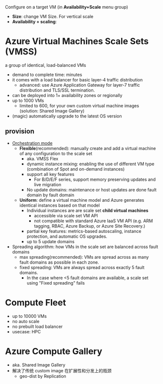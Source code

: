 
Configure on a target VM (in **Availability+Scale** menu group)
- **Size**: change VM Size. For vertical scale
- **Availability + scaling**: 

# Azure Virtual Machines Scale Sets (VMSS)
a group of identical, load-balanced VMs
- demand to complete time: minutes
- it comes with a load balancer for basic layer-4 traffic distribution
  - advanced: use Azure Application Gateway for layer-7 traffic distribution and TLS/SSL termination.
- can be deployed into 1+ availability zones or regionally
- up to 1000 VMs
   - limited to 600, for your own custom virtual machine images (solution: Shared Image Gallery)
- (magic) automatically upgrade to the latest OS version 
## provision
- [Orchestration mode](https://learn.microsoft.com/en-us/azure/virtual-machine-scale-sets/virtual-machine-scale-sets-orchestration-modes)
  - **Flexible**(recommended): manually create and add a virtual machine of any configuration to the scale set
    - aka. VMSS Flex
    - dynamic instance mixing: enabling the use of different VM type (combination of Spot and on-demand instances)
    - support all key features
      - For B/D/E/F series, support memory preserving updates and live migration
    - No update domains: maintenance or host updates are done fault domain by fault domain
  - **Uniform**: define a virtual machine model and Azure generates identical instances based on that model
    - Individual instances are are scale set **child virtual machines**
      - accessible via scale set VM API
      - not compatible with standard Azure IaaS VM API (e.g. ARM tagging, RBAC, Azure Backup, or Azure Site Recovery.) 
    - partial key features: metrics-based autoscaling, instance protection, and automatic OS upgrades.
    - up to 5 update domains  
- Spreading algorithm: how VMs in the scale set are balanced across fault domains
  - max spreading(recommended): VMs are spread across as many fault domains as possible in each zone.
  - fixed spreading: VMs are always spread across exactly 5 fault domains.
    - In the case where <5 fault domains are available, a scale set using "Fixed spreading" fails
  



# Compute Fleet
- up to 10000 VMs
- no auto scale
- no prebuilt load balancer
- usecase: HPC

# Azure Compute Gallery
- aka. Shared Image Gallery
- 解决了传统 custom image 在扩展性和分发上的瓶颈
  - geo-dist by Replication 